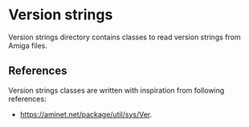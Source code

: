 # Version strings

Version strings directory contains classes to read version strings from Amiga files.

## References

Version strings classes are written with inspiration from following references:
- https://aminet.net/package/util/sys/Ver.